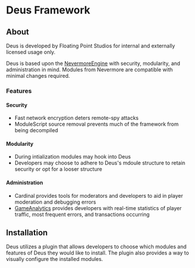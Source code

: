 # Deus Framework

## About
Deus is developed by Floating Point Studios for internal and externally licensed usage only.

Deus is based upon the [NevermoreEngine](https://github.com/Quenty/NevermoreEngine) with security, modularity, and administration in mind. Modules from Nevermore are compatible with minimal changes required.

### Features

#### Security
* Fast network encryption deters remote-spy attacks
* ModuleScript source removal prevents much of the framework from being decompiled

#### Modularity
* During intialization modules may hook into Deus
* Developers may choose to adhere to Deus's mdoule structure to retain security or opt for a looser structure

#### Administration
* Cardinal provides tools for moderators and developers to aid in player moderation and debugging errors
* [GameAnalytics](https://gameanalytics.com/) provides developers with real-time statistics of player traffic, most frequent errors, and transactions occurring

## Installation
Deus utilizes a plugin that allows developers to choose which modules and features of Deus they would like to install. The plugin also provides a way to visually configure the installed modules.
